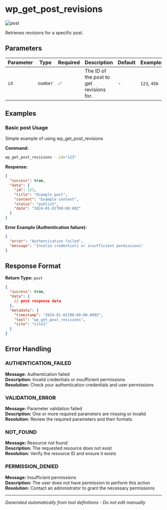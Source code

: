 # wp_get_post_revisions

![post](https://img.shields.io/badge/category-post-lightgrey)

Retrieves revisions for a specific post.

## Parameters

| Parameter | Type     | Required | Description                              | Default | Examples     |
| --------- | -------- | -------- | ---------------------------------------- | ------- | ------------ |
| `id`      | `number` | ✅       | The ID of the post to get revisions for. | -       | `123`, `456` |

## Examples

### Basic post Usage

Simple example of using wp_get_post_revisions

**Command:**

```bash
wp_get_post_revisions --id="123"
```

**Response:**

```json
{
  "success": true,
  "data": {
    "id": 123,
    "title": "Example post",
    "content": "Example content",
    "status": "publish",
    "date": "2024-01-01T00:00:00Z"
  }
}
```

**Error Example (Authentication failure):**

```json
{
  "error": "Authentication failed",
  "message": "Invalid credentials or insufficient permissions"
}
```

## Response Format

**Return Type:** `post`

```json
{
  "success": true,
  "data": {
    // post response data
  },
  "metadata": {
    "timestamp": "2024-01-01T00:00:00.000Z",
    "tool": "wp_get_post_revisions",
    "site": "site1"
  }
}
```

## Error Handling

### AUTHENTICATION_FAILED

**Message:** Authentication failed  
**Description:** Invalid credentials or insufficient permissions  
**Resolution:** Check your authentication credentials and user permissions

### VALIDATION_ERROR

**Message:** Parameter validation failed  
**Description:** One or more required parameters are missing or invalid  
**Resolution:** Review the required parameters and their formats

### NOT_FOUND

**Message:** Resource not found  
**Description:** The requested resource does not exist  
**Resolution:** Verify the resource ID and ensure it exists

### PERMISSION_DENIED

**Message:** Insufficient permissions  
**Description:** The user does not have permission to perform this action  
**Resolution:** Contact an administrator to grant the necessary permissions

---

_Generated automatically from tool definitions - Do not edit manually_
